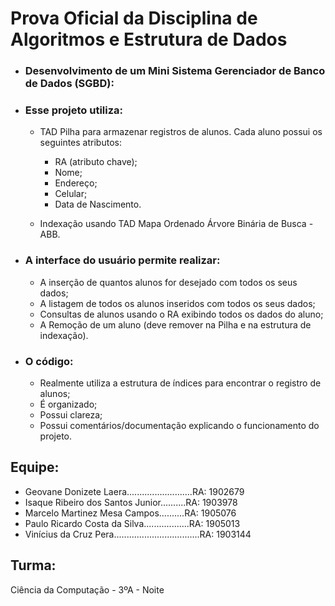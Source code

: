 # Prova Oficial da Disciplina de Algoritmos e Estrutura de Dados

* ### Desenvolvimento de um Mini Sistema Gerenciador de Banco de Dados (SGBD):

* ### Esse projeto utiliza:
  * TAD Pilha para armazenar registros de alunos. Cada aluno possui os seguintes atributos:
    * RA (atributo chave);
    * Nome;
    * Endereço;
    * Celular;
    * Data de Nascimento.

  * Indexação usando TAD Mapa Ordenado Árvore Binária de Busca - ABB.

* ### A interface do usuário permite realizar:
  * A inserção de quantos alunos for desejado com todos os seus dados;
  * A listagem de todos os alunos inseridos com todos os seus dados;
  * Consultas de alunos usando o RA exibindo todos os dados do aluno;
  * A Remoção de um aluno (deve remover na Pilha e na estrutura de indexação).

* ### O código:
  * Realmente utiliza a estrutura de índices para encontrar o registro de alunos;
  * É organizado;
  * Possui clareza;
  * Possui comentários/documentação explicando o funcionamento do projeto.

## Equipe:
* Geovane Donizete Laera..........................RA: 1902679
* Isaque Ribeiro dos Santos Junior..........RA: 1903978
* Marcelo Martinez Mesa Campos..........RA: 1905076
* Paulo Ricardo Costa da Silva..................RA: 1905013
* Vinícius da Cruz Pera..................................RA: 1903144

## Turma:
Ciência da Computação - 3ºA - Noite
